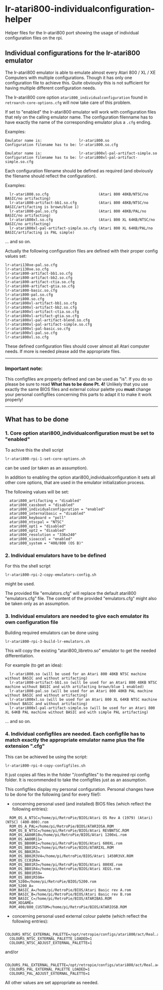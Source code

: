 # lr-atari800-individualconfiguration-helper
 Helper files for the lr-atari800 port showing the usage of individual configuration files on the rpi.

## Individual configurations for the lr-atari800 emulator

The lr-atari800 emulator is able to emulate almost every Atari 800 / XL / XE Computers with multiple configurations.
Though it has only one configuration file to achieve this. Quite obviously this is not sufficient for having multiple 
different configuration needs.

The lr-atari800 core option `atari800_individualconfiguration` found in `retroarch-core-options.cfg` will now take care of this problem.

If set to "enabled" the lr-atari800 emulator will work with configuration files that rely on the calling emulator name.
The configuration filenname has to have exactly the name of the corresponding emulator plus a `.cfg` ending.

Examples:

    Emulator name is:                 lr-atari800.so
    Configuration filename has to be: lr-atari800.so.cfg

    Emulator name is:                 lr-atari800xl-pal-artifact-simple.so
    Configuration filename has to be: lr-atari800xl-pal-artifact-simple.so.cfg

Each configuration filename should be defined as required (and obviously the filename should reflect the configuration).

Examples:
```
  lr-atari800.so.cfg                       (Atari 800 48KB/NTSC/no BASIC/no artifacting)
  lr-atari800-artifact-bb1.so.cfg          (Atari 800 48KB/NTSC/no BASIC/artifacting is brown/blue 1)
  lr-atari800-pal.so.cfg                   (Atari 800 48KB/PAL/no BASIC/no artifacting)
  lr-atari800xl.so.cfg                     (Atari 800 XL 64KB/NTSC/no BASIC/no artifacting)
  lr-atari800xl-pal-artifact-simple.so.cfg (Atari 800 XL 64KB/PAL/no BASIC/artifacting is PAL simple)
```
  ... and so on.
  
Actually the following configuration files are defined with their proper config values set:
```
lr-atari130xe-pal.so.cfg		
lr-atari130xe.so.cfg		
lr-atari800-artifact-bb1.so.cfg		
lr-atari800-artifact-bb2.so.cfg		
lr-atari800-artifact-ctia.so.cfg		
lr-atari800-artifact-gtia.so.cfg		
lr-atari800-basic.so.cfg		
lr-atari800-pal.so.cfg		
lr-atari800.so.cfg		
lr-atari800xl-artifact-bb1.so.cfg		
lr-atari800xl-artifact-bb2.so.cfg		
lr-atari800xl-artifact-ctia.so.cfg		
lr-atari800xl-artifact-gtia.so.cfg		
lr-atari800xl-pal-artifact-blend.so.cfg		
lr-atari800xl-pal-artifact-simple.so.cfg		
lr-atari800xl-pal-basic.so.cfg		
lr-atari800xl-pal.so.cfg		
lr-atari800xl.so.cfg
```
These defined configuration files should cover almost all Atari computer needs. If more is needed please add the appropriate files.

***

### Important note:

This configfiles are properly defined and can be used as "is". If you do so please be sure to read **What has to be done Pt. 4!** 
Unlikely that you use exactly the same BIOS files and external colour palette you **must** change your personal 
configfiles concerning this parts to adapt it to make it work properly!

***

## What has to be done

### 1. Core option atari800_individualconfiguration must be set to "enabled"

To achive this the shell script

  `lr-atari800-rpi-1-set-core-options.sh`

can be used (or taken as an assumption).

In addition to enabling the option atari800_individualconfiguration it sets all other
core options, that are used in the emulator initialization process.

The following values will be set:
```
  atari800_artifacting = "disabled"
  atari800_cassboot = "disabled"
  atari800_individualconfiguration = "enabled"
  atari800_internalbasic = "disabled"
  atari800_keyboard = "poll"
  atari800_ntscpal = "NTSC"
  atari800_opt1 = "disabled"
  atari800_opt2 = "disabled"
  atari800_resolution = "336x240"
  atari800_sioaccel = "enabled"
  atari800_system = "400/800 (OS B)"
```

### 2. Individual emulators have to be defined

For this the shell script

  `lr-atari800-rpi-2-copy-emulators-config.sh`

might be used.

The provided file "emulators.cfg" will replace the default atari800 "emulators.cfg" file.
The content of the provided "emulators.cfg" might also be taken only as an assumption.

### 3. Individual emulators are needed to give each emulator its own configuration file

Building required emulators can be done using

  `lr-atari800-rpi-3-build-lr-emulators.sh`

This will copy the existing "atari800_libretro.so" emulator to get the needed differentiation.

For example (to get an idea):
```
  lr-atari800.so (will be used for an Atari 800 48KB NTSC machine without BASIC and without artifacting)
  lr-atari800-artifact-bb1.so (will be used for an Atari 800 48KB NTSC machine without BASIC and with artifacting brown/blue 1 enabled)
  lr-atari800-pal.so (will be used for an Atari 800 48KB PAL machine without BASIC and without artifacting)
  lr-atari800xl.so (will be used for an Atari 800 XL 64KB NTSC machine without BASIC and without artifacting)
  lr-atari800xl-pal-artifact-simple.so (will be used for an Atari 800 XL 64KB PAL machine without BASIC and with simple PAL artifacting)
```
  ... and so on.

### 4. Individual configfiles are needed. Each configfile has to match exactly the appropriate emulator name plus the file extension ".cfg"

This can be achieved be using the script:

  `lr-atari800-rpi-4-copy-configfiles.sh`

It just copies all files in the folder "/configfiles" to the required rpi config folder.
It is recommended to take the configfiles just as an assumption.

This configfiles display my personal configuration.
Personal changes have to be done for the following (and for every file!):

- concerning personal used (and installed) BIOS files (which reflect the following entries):
```
  ROM_OS_A_NTSC=/home/pi/RetroPie/BIOS/Atari OS Rev A (1979) (Atari) (NTSC) (400-800).rom
  ROM_OS_A_PAL=/home/pi/RetroPie/BIOS/ATARIOSA.ROM
  ROM_OS_B_NTSC=/home/pi/RetroPie/BIOS/Atari REVBNTSC.ROM
  ROM_OS_AA00R10=/home/pi/RetroPie/BIOS/Atari 1200xL.rom
  ROM_OS_AA00R11=
  ROM_OS_BB00R1=/home/pi/RetroPie/BIOS/Atari 600XL.rom
  ROM_OS_BB01R2=/home/pi/RetroPie/BIOS/ATARIXL.ROM
  ROM_OS_BB02R3=
  ROM_OS_BB02R3V4=/home/pi/RetroPie/BIOS/Atari 1450R3VX.ROM
  ROM_OS_CC01R4=
  ROM_OS_BB01R3=/home/pi/RetroPie/BIOS/Atari 800XE.rom
  ROM_OS_BB01R4=/home/pi/RetroPie/BIOS/Atari XEGS.rom
  ROM_OS_BB01R59=
  ROM_OS_BB01R59A=
  ROM_5200=/home/pi/RetroPie/BIOS/5200.rom
  ROM_5200_A=
  ROM_BASIC_A=/home/pi/RetroPie/BIOS/Atari Basic rev A.rom
  ROM_BASIC_B=/home/pi/RetroPie/BIOS/Atari Basic rev B.rom
  ROM_BASIC_C=/home/pi/RetroPie/BIOS/ATARIBAS.ROM
  ROM_XEGAME=
  ROM_400/800_CUSTOM=/home/pi/RetroPie/BIOS/ATARIOSB.ROM
```

- concerning personal used external colour palette (which reflect the following entries):
```
  COLOURS_NTSC_EXTERNAL_PALETTE=/opt/retropie/configs/atari800/act/Real.act
  COLOURS_NTSC_EXTERNAL_PALETTE_LOADED=1
  COLOURS_NTSC_ADJUST_EXTERNAL_PALETTE=1
```
  and/or
```
  COLOURS_PAL_EXTERNAL_PALETTE=/opt/retropie/configs/atari800/act/Real.act
  COLOURS_PAL_EXTERNAL_PALETTE_LOADED=1
  COLOURS_PAL_ADJUST_EXTERNAL_PALETTE=1
```
All other values are set appropriate as needed.
